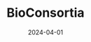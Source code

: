 ---  
layout: startup_page  
title: "BioConsortia"  
id: "bioconsortia.com"  
permalink: "/bioconsortiabioconsortia.com04012024/"  
website: "https://www.bioconsortia.com/"  
funding_round: ""  
funding_amount: "$15M"  
investors: "Otter Capital"  
about: "BioConsortia develops superior microbial products that protect plants, enhance fertility, and increase yields while improving the sustainability of agriculture. Their patented Advanced Microbial Selection (AMS) process and GenePro platform enable them to design and utilize the natural power of microbes for creating effective and sustainable agricultural solutions. BioConsortia's pipeline includes nitrogen fixation microbes, biostimulants, bionematicides, biofungicides, and post-harvest pathogen control products."  
markets: "Agricultural Technology, Biotechnology"  
hq: "Davis, California, United States"  
founded_year: "2014"  
linkedin: "https://www.linkedin.com/company/bioconsortia-inc-"  
twitter: ""  
instagram: ""  
facebook: ""  
crunchbase: "https://www.crunchbase.com/organization/bioconsortia"  
pitchbook: "https://pitchbook.com/profiles/company/62264-44"  

date_display: "01-Apr-2024"  
date: "2024-04-01"

# SEO Optimization  
meta_title: "BioConsortia -  Funding ($15M)"  
meta_description: "BioConsortia, BioConsortia develops superior microbial products that protect plants, enhance fertility, and increase yields while improving the sustainability of ag..."  
meta_keywords: "BioConsortia, Agricultural Technology, Biotechnology,  funding"  
canonical_url: "https://startup.projectstartups.com/bioconsortiabioconsortia.com04012024/"  
---
